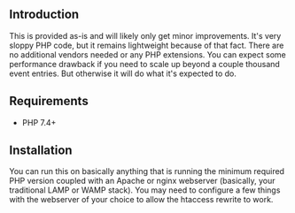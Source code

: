 ## Introduction

This is provided as-is and will likely only get minor improvements. It's very sloppy PHP code, but it remains lightweight because of that fact. There are no additional vendors needed or any PHP extensions. You can expect some performance drawback if you need to scale up beyond a couple thousand event entries. But otherwise it will do what it's expected to do.

## Requirements

- PHP 7.4+

## Installation

You can run this on basically anything that is running the minimum required PHP version coupled with an Apache or nginx webserver (basically, your traditional LAMP or WAMP stack). You may need to configure a few things with the webserver of your choice to allow the htaccess rewrite to work.